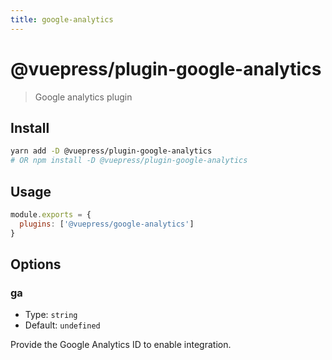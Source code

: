 ```yaml
---
title: google-analytics
---
```


# @vuepress/plugin-google-analytics

> Google analytics plugin

## Install

```bash
yarn add -D @vuepress/plugin-google-analytics
# OR npm install -D @vuepress/plugin-google-analytics
```

## Usage

```javascript
module.exports = {
  plugins: ['@vuepress/google-analytics'] 
}
```

## Options

### ga

- Type: `string`
- Default: `undefined`

Provide the Google Analytics ID to enable integration.
